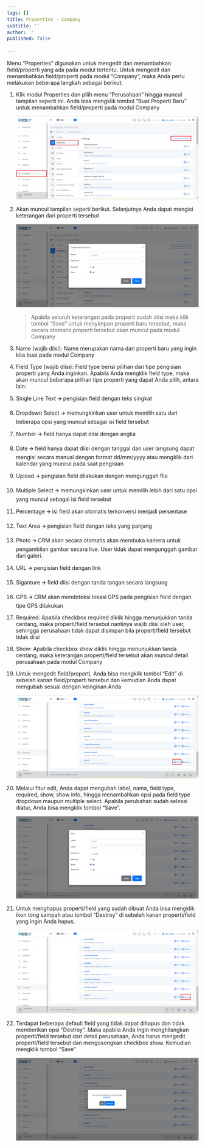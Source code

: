```yaml
---
tags: []
title: Properties - Company
subtitle: ''
author: ''
published: false

---
```

Menu “Properties” digunakan untuk mengedit dan menambahkan field/properti yang ada pada modul tertentu. Untuk mengedit dan menambahkan field/properti pada modul “Company”, maka Anda perlu melakukan beberapa langkah sebagai berikut:

1. Klik modul Properties dan pilih menu “Perusahaan” hingga muncul tampilan seperti ini. Anda bisa mengklik tombol “Buat Properti Baru” untuk menambahkan field/properti pada modul Company

   ![](/uploads/properties-company1.PNG)
2. Akan muncul tampilan seperti berikut. Selanjutnya Anda dapat mengisi keterangan dari properti tersebut

   ![](/uploads/properties-company2.PNG)

   > Apabila seluruh keterangan pada properti sudah diisi maka klik tombol “Save” untuk menyimpan properti baru tersebut, maka secara otomatis properti tersebut akan muncul pada modul Company
3. Name (wajib diisi): Name merupakan nama dari properti baru yang ingin kita buat pada modul Company
4. Field Type (wajib diisi): Field type berisi pilihan dari tipe pengisian properti yang Anda inginkan. Apabila Anda mengklik field type, maka akan muncul beberapa pilihan tipe properti yang dapat Anda pilih, antara lain:


 1. Single Line Text 🡪 pengisian field dengan teks singkat
 2. Dropdown Select 🡪 memungkinkan user untuk memilih satu dari beberapa opsi yang muncul sebagai isi field tersebut
 3. Number 🡪 field hanya dapat diisi dengan angka
 4. Date 🡪 field hanya dapat diisi dengan tanggal dan user langsung dapat mengisi secara manual dengan format dd/mm/yyyy atau mengklik dari kalendar yang muncul pada saat pengisian
 5. Upload 🡪 pengisian field dilakukan dengan mengunggah file
 6. Multiple Select 🡪 memungkinkan user untuk memilih lebih dari satu opsi yang muncul sebagai isi field tersebut
 7. Percentage 🡪 isi field akan otomatis terkonversi menjadi persentase
 8. Text Area 🡪 pengisian field dengan teks yang panjang
 9. Photo 🡪 CRM akan secara otomatis akan membuka kamera untuk pengambilan gambar secara live. User tidak dapat mengunggah gambar dari galeri.
10. URL 🡪 pengisian field dengan link
11. Siganture 🡪 field diisi dengan tanda tangan secara langsung
12. GPS 🡪 CRM akan mendeteksi lokasi GPS pada pengisian field dengan tipe GPS dilakukan
13. Required: Apabila checkbox required diklik hingga menunjukkan tanda centang, maka properti/field tersebut nantinya wajib diisi oleh user, sehingga perusahaan tidak dapat disimpan bila properti/field tersebut tidak diisi
14. Show: Apabila checkbox show diklik hingga menunjukkan tanda centang, maka keterangan properti/field tersebut akan muncul detail perusahaan pada modul Company
15. Untuk mengedit field/properti, Anda bisa mengklik tombol “Edit” di sebelah kanan field/properti tersebut dan kemudian Anda dapat mengubah sesuai dengan keinginan Anda

    ![](/uploads/properties-company4.PNG)
16. Melalui fitur edit, Anda dapat mengubah label, nama, field type, required, show, show info, hingga menambahkan opsi pada field type dropdown maupun multiple select. Apabila perubahan sudah selesai diatur, Anda bisa mengklik tombol “Save”.

    ![](/uploads/properties-company5.PNG)
17. Untuk menghapus properti/field yang sudah dibuat Anda bisa mengklik ikon tong sampah atau tombol “Destroy” di sebelah kanan properti/field yang ingin Anda hapus.

    ![](/uploads/properties-company7.PNG)
18. Terdapat beberapa default field yang tidak dapat dihapus dan tidak memberikan opsi “Destroy”. Maka apabila Anda ingin menghilangkan properti/field tersebut dari detail perusahaan, Anda harus mengedit properti/field tersebut dan mengosongkan checkbox show. Kemudian mengklik tombol “Save”

    ![](/uploads/properties-company6.PNG)